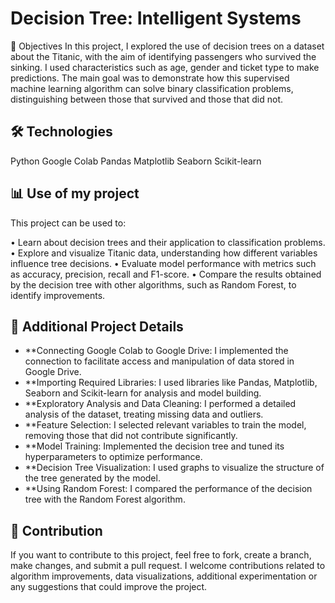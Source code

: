# Decision Tree: Intelligent Systems
🎯 Objectives
In this project, I explored the use of decision trees on a dataset about the Titanic, with the aim of identifying passengers who survived the sinking. I used characteristics such as age, gender and ticket type to make predictions. The main goal was to demonstrate how this supervised machine learning algorithm can solve binary classification problems, distinguishing between those that survived and those that did not.

## 🛠️ Technologies
Python
Google Colab
Pandas
Matplotlib
Seaborn
Scikit-learn

## 📊 Use of my project
This project can be used to:

• Learn about decision trees and their application to classification problems.
• Explore and visualize Titanic data, understanding how different variables influence tree decisions.
• Evaluate model performance with metrics such as accuracy, precision, recall and F1-score.
• Compare the results obtained by the decision tree with other algorithms, such as Random Forest, to identify improvements.

## 🚀 Additional Project Details

- **Connecting Google Colab to Google Drive: I implemented the connection to facilitate access and manipulation of data stored in Google Drive.
- **Importing Required Libraries: I used libraries like Pandas, Matplotlib, Seaborn and Scikit-learn for analysis and model building.
- **Exploratory Analysis and Data Cleaning: I performed a detailed analysis of the dataset, treating missing data and outliers.
- **Feature Selection: I selected relevant variables to train the model, removing those that did not contribute significantly.
- **Model Training: Implemented the decision tree and tuned its hyperparameters to optimize performance.
- **Decision Tree Visualization: I used graphs to visualize the structure of the tree generated by the model.
- **Using Random Forest: I compared the performance of the decision tree with the Random Forest algorithm.

## 🙌 Contribution
If you want to contribute to this project, feel free to fork, create a branch, make changes, and submit a pull request. I welcome contributions related to algorithm improvements, data visualizations, additional experimentation or any suggestions that could improve the project.
